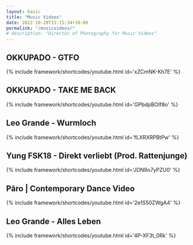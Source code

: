 ```yaml
---
layout: basic
title: "Music Videos"
date: 2022-10-28T15:15:34+10:00
permalink: "/musicvideos/"
# description: "Director of Photography for Music Videos"
---
```


## OKKUPADO - GTFO 
{% include framework/shortcodes/youtube.html id='xZCmNK-Kh7E' %}

## OKKUPADO - TAKE ME BACK
{% include framework/shortcodes/youtube.html id='GPbdpBOIf8o' %}

## Leo Grande - Wurmloch
{% include framework/shortcodes/youtube.html id='fLXRXRPBtPw' %}

## Yung FSK18 - Direkt verliebt (Prod. Rattenjunge)
{% include framework/shortcodes/youtube.html id='JDN9o7yPZU0' %}

## Pâro | Contemporary Dance Video
{% include framework/shortcodes/youtube.html id='2e1S50ZWgA4' %}

## Leo Grande - Alles Leben
{% include framework/shortcodes/youtube.html id='4P-XF3t_0Rk' %}